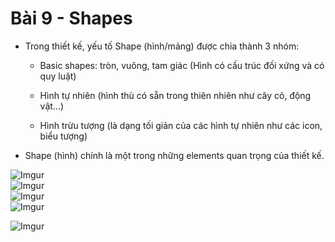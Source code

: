 # Bài 9 - Shapes  

* Trong thiết kế, yếu tố Shape (hình/mảng) được chia thành 3 nhóm: 

	* Basic shapes: tròn, vuông, tam giác (Hình có cấu trúc đối xứng và có quy luật)

	* Hình tự nhiên (hình thù có sẵn trong thiên nhiên như cây cỏ, động vật...) 

    * Hình trừu tượng (là dạng tối giản của các hình tự nhiên như các icon, biểu tượng)

* Shape (hình) chính là một trong những elements quan trọng của thiết kế.  

![Imgur](https://i.imgur.com/fjOLvdl.png)   
![Imgur](https://i.imgur.com/2EYt6Ez.png)  
![Imgur](https://i.imgur.com/BAJMdRj.png)  
![Imgur](https://i.imgur.com/UERd0T5.png)   

![Imgur](https://i.imgur.com/04wtlts.png)  



